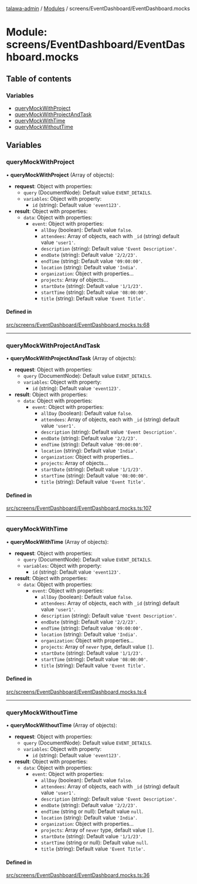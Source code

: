 [talawa-admin](../README.md) / [Modules](../modules.md) / screens/EventDashboard/EventDashboard.mocks

# Module: screens/EventDashboard/EventDashboard.mocks

## Table of contents

### Variables

- [queryMockWithProject](screens_EventDashboard_EventDashboard_mocks.md#querymockwithproject)
- [queryMockWithProjectAndTask](screens_EventDashboard_EventDashboard_mocks.md#querymockwithprojectandtask)
- [queryMockWithTime](screens_EventDashboard_EventDashboard_mocks.md#querymockwithtime)
- [queryMockWithoutTime](screens_EventDashboard_EventDashboard_mocks.md#querymockwithouttime)

## Variables

### queryMockWithProject

• **queryMockWithProject** (Array of objects):
  - **request**: Object with properties:
    - `query` (DocumentNode): Default value `EVENT_DETAILS`.
    - `variables`: Object with property:
      - `id` (string): Default value `'event123'`.
  - **result**: Object with properties:
    - `data`: Object with properties:
      - `event`: Object with properties:
        - `allDay` (boolean): Default value `false`.
        - `attendees`: Array of objects, each with `_id` (string) default value `'user1'`.
        - `description` (string): Default value `'Event Description'`.
        - `endDate` (string): Default value `'2/2/23'`.
        - `endTime` (string): Default value `'09:00:00'`.
        - `location` (string): Default value `'India'`.
        - `organization`: Object with properties...
        - `projects`: Array of objects...
        - `startDate` (string): Default value `'1/1/23'`.
        - `startTime` (string): Default value `'08:00:00'`.
        - `title` (string): Default value `'Event Title'`.


#### Defined in

[src/screens/EventDashboard/EventDashboard.mocks.ts:68](https://github.com/PalisadoesFoundation/talawa-admin/blob/b619a0d/src/screens/EventDashboard/EventDashboard.mocks.ts#L68)

___

### queryMockWithProjectAndTask

• **queryMockWithProjectAndTask** (Array of objects):
  - **request**: Object with properties:
    - `query` (DocumentNode): Default value `EVENT_DETAILS`.
    - `variables`: Object with property:
      - `id` (string): Default value `'event123'`.
  - **result**: Object with properties:
    - `data`: Object with properties:
      - `event`: Object with properties:
        - `allDay` (boolean): Default value `false`.
        - `attendees`: Array of objects, each with `_id` (string) default value `'user1'`.
        - `description` (string): Default value `'Event Description'`.
        - `endDate` (string): Default value `'2/2/23'`.
        - `endTime` (string): Default value `'09:00:00'`.
        - `location` (string): Default value `'India'`.
        - `organization`: Object with properties...
        - `projects`: Array of objects...
        - `startDate` (string): Default value `'1/1/23'`.
        - `startTime` (string): Default value `'08:00:00'`.
        - `title` (string): Default value `'Event Title'`.

#### Defined in

[src/screens/EventDashboard/EventDashboard.mocks.ts:107](https://github.com/PalisadoesFoundation/talawa-admin/blob/b619a0d/src/screens/EventDashboard/EventDashboard.mocks.ts#L107)

___

### queryMockWithTime

• **queryMockWithTime** (Array of objects):
  - **request**: Object with properties:
    - `query` (DocumentNode): Default value `EVENT_DETAILS`.
    - `variables`: Object with property:
      - `id` (string): Default value `'event123'`.
  - **result**: Object with properties:
    - `data`: Object with properties:
      - `event`: Object with properties:
        - `allDay` (boolean): Default value `false`.
        - `attendees`: Array of objects, each with `_id` (string) default value `'user1'`.
        - `description` (string): Default value `'Event Description'`.
        - `endDate` (string): Default value `'2/2/23'`.
        - `endTime` (string): Default value `'09:00:00'`.
        - `location` (string): Default value `'India'`.
        - `organization`: Object with properties...
        - `projects`: Array of `never` type, default value `[]`.
        - `startDate` (string): Default value `'1/1/23'`.
        - `startTime` (string): Default value `'08:00:00'`.
        - `title` (string): Default value `'Event Title'`.

#### Defined in

[src/screens/EventDashboard/EventDashboard.mocks.ts:4](https://github.com/PalisadoesFoundation/talawa-admin/blob/b619a0d/src/screens/EventDashboard/EventDashboard.mocks.ts#L4)

___

### queryMockWithoutTime

• **queryMockWithoutTime** (Array of objects):
  - **request**: Object with properties:
    - `query` (DocumentNode): Default value `EVENT_DETAILS`.
    - `variables`: Object with property:
      - `id` (string): Default value `'event123'`.
  - **result**: Object with properties:
    - `data`: Object with properties:
      - `event`: Object with properties:
        - `allDay` (boolean): Default value `false`.
        - `attendees`: Array of objects, each with `_id` (string) default value `'user1'`.
        - `description` (string): Default value `'Event Description'`.
        - `endDate` (string): Default value `'2/2/23'`.
        - `endTime` (string or null): Default value `null`.
        - `location` (string): Default value `'India'`.
        - `organization`: Object with properties...
        - `projects`: Array of `never` type, default value `[]`.
        - `startDate` (string): Default value `'1/1/23'`.
        - `startTime` (string or null): Default value `null`.
        - `title` (string): Default value `'Event Title'`.

#### Defined in

[src/screens/EventDashboard/EventDashboard.mocks.ts:36](https://github.com/PalisadoesFoundation/talawa-admin/blob/b619a0d/src/screens/EventDashboard/EventDashboard.mocks.ts#L36)
